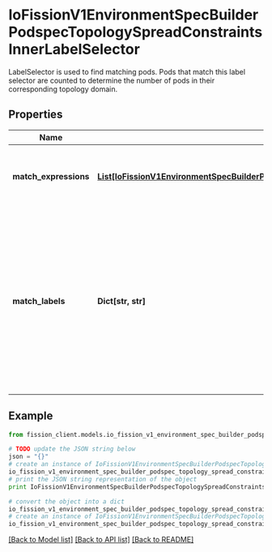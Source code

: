 # IoFissionV1EnvironmentSpecBuilderPodspecTopologySpreadConstraintsInnerLabelSelector

LabelSelector is used to find matching pods. Pods that match this label selector are counted to determine the number of pods in their corresponding topology domain.

## Properties

Name | Type | Description | Notes
------------ | ------------- | ------------- | -------------
**match_expressions** | [**List[IoFissionV1EnvironmentSpecBuilderPodspecAffinityPodAffinityPreferredDuringSchedulingIgnoredDuringExecutionInnerPodAffinityTermLabelSelectorMatchExpressionsInner]**](IoFissionV1EnvironmentSpecBuilderPodspecAffinityPodAffinityPreferredDuringSchedulingIgnoredDuringExecutionInnerPodAffinityTermLabelSelectorMatchExpressionsInner.md) | matchExpressions is a list of label selector requirements. The requirements are ANDed. | [optional] 
**match_labels** | **Dict[str, str]** | matchLabels is a map of {key,value} pairs. A single {key,value} in the matchLabels map is equivalent to an element of matchExpressions, whose key field is \&quot;key\&quot;, the operator is \&quot;In\&quot;, and the values array contains only \&quot;value\&quot;. The requirements are ANDed. | [optional] 

## Example

```python
from fission_client.models.io_fission_v1_environment_spec_builder_podspec_topology_spread_constraints_inner_label_selector import IoFissionV1EnvironmentSpecBuilderPodspecTopologySpreadConstraintsInnerLabelSelector

# TODO update the JSON string below
json = "{}"
# create an instance of IoFissionV1EnvironmentSpecBuilderPodspecTopologySpreadConstraintsInnerLabelSelector from a JSON string
io_fission_v1_environment_spec_builder_podspec_topology_spread_constraints_inner_label_selector_instance = IoFissionV1EnvironmentSpecBuilderPodspecTopologySpreadConstraintsInnerLabelSelector.from_json(json)
# print the JSON string representation of the object
print IoFissionV1EnvironmentSpecBuilderPodspecTopologySpreadConstraintsInnerLabelSelector.to_json()

# convert the object into a dict
io_fission_v1_environment_spec_builder_podspec_topology_spread_constraints_inner_label_selector_dict = io_fission_v1_environment_spec_builder_podspec_topology_spread_constraints_inner_label_selector_instance.to_dict()
# create an instance of IoFissionV1EnvironmentSpecBuilderPodspecTopologySpreadConstraintsInnerLabelSelector from a dict
io_fission_v1_environment_spec_builder_podspec_topology_spread_constraints_inner_label_selector_form_dict = io_fission_v1_environment_spec_builder_podspec_topology_spread_constraints_inner_label_selector.from_dict(io_fission_v1_environment_spec_builder_podspec_topology_spread_constraints_inner_label_selector_dict)
```
[[Back to Model list]](../README.md#documentation-for-models) [[Back to API list]](../README.md#documentation-for-api-endpoints) [[Back to README]](../README.md)


